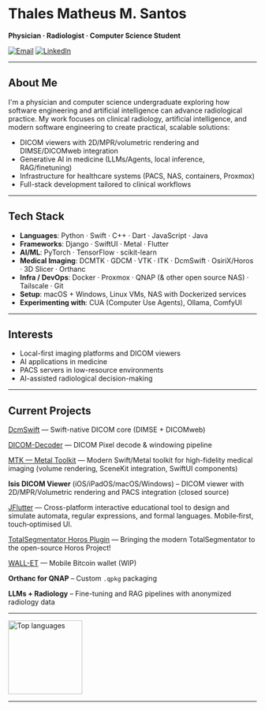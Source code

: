 # Thales Matheus M. Santos

**Physician · Radiologist · Computer Science Student**

[![Email](https://img.shields.io/badge/Email-thalesmmsradio%40gmail.com-red?logo=gmail&logoColor=white)](mailto:thalesmmsradio@gmail.com)
[![LinkedIn](https://img.shields.io/badge/LinkedIn-Thales%20Matheus-blue?logo=linkedin&logoColor=white)](https://www.linkedin.com/in/thales-matheus-m-santos-974314287/)

---

## About Me

I'm a physician and computer science undergraduate exploring how software engineering and artificial intelligence can advance radiological practice.
My work focuses on clinical radiology, artificial intelligence, and modern software engineering to create practical, scalable solutions:

- DICOM viewers with 2D/MPR/volumetric rendering and DIMSE/DICOMweb integration
- Generative AI in medicine (LLMs/Agents, local inference, RAG/finetuning)
- Infrastructure for healthcare systems (PACS, NAS, containers, Proxmox)
- Full-stack development tailored to clinical workflows

---

## Tech Stack

- **Languages**: Python · Swift · C++ · Dart · JavaScript · Java
- **Frameworks**: Django · SwiftUI · Metal · Flutter
- **AI/ML**: PyTorch · TensorFlow · scikit-learn
- **Medical Imaging**: DCMTK · GDCM · VTK · ITK · DcmSwift · OsiriX/Horos · 3D Slicer · Orthanc
- **Infra / DevOps**: Docker · Proxmox · QNAP (& other open source NAS) · Tailscale · Git  
- **Setup**: macOS + Windows, Linux VMs, NAS with Dockerized services
- **Experimenting with**: CUA (Computer Use Agents), Ollama, ComfyUI

---

## Interests

- Local-first imaging platforms and DICOM viewers
- AI applications in medicine
- PACS servers in low-resource environments
- AI-assisted radiological decision-making

---

## Current Projects

[DcmSwift](https://github.com/ThalesMMS/DcmSwift) — Swift-native DICOM core (DIMSE + DICOMweb)

[DICOM-Decoder](https://github.com/ThalesMMS/DICOM-Decoder) — DICOM Pixel decode & windowing pipeline

[MTK — Metal Toolkit](https://github.com/ThalesMMS/MTK) — Modern Swift/Metal toolkit for high-fidelity medical imaging (volume rendering, SceneKit integration, SwiftUI components)

**Isis DICOM Viewer** (iOS/iPadOS/macOS/Windows) – DICOM viewer with 2D/MPR/Volumetric rendering and PACS integration (closed source)

[JFlutter](https://github.com/ThalesMMS/JFlutter) — Cross-platform interactive educational tool to design and simulate automata, regular expressions, and formal languages. Mobile‑first, touch‑optimised UI.

[TotalSegmentator Horos Plugin](https://github.com/ThalesMMS/TotalSegmentator-Horos-Plugin) — Bringing the modern TotalSegmentator to the open-source Horos Project!

[WALL-ET](https://github.com/ThalesMMS/WALL-ET) — Mobile Bitcoin wallet (WIP)

**Orthanc for QNAP** – Custom `.qpkg` packaging

**LLMs + Radiology** – Fine-tuning and RAG pipelines with anonymized radiology data

---

<div align="left" style="display:flex; justify-content:left; gap:10px;">
  <img style="height:150px;" src="https://github-readme-stats.vercel.app/api/top-langs/?username=ThalesMMS&layout=compact&theme=tokyonight&card_width=300" alt="Top languages" /> </div>

---
